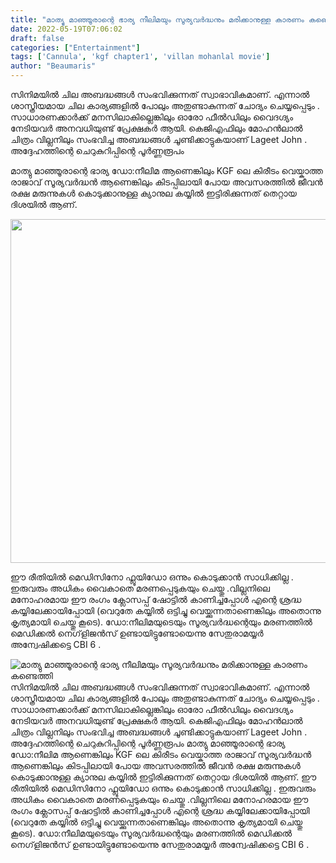 ```yaml
---
title: "മാത്യു മാഞ്ഞൂരാന്റെ ഭാര്യ നീലിമയും സൂര്യവർദ്ധനും മരിക്കാനുള്ള കാരണം കണ്ടെത്തി"
date: 2022-05-19T07:06:02
draft: false
categories: ["Entertainment"]
tags: ['Cannula', 'kgf chapter1', 'villan mohanlal movie']
author: "Beaumaris"
---
```


സിനിമയിൽ ചില അബദ്ധങ്ങൾ സംഭവിക്കുന്നത് സ്വാഭാവികമാണ്. എന്നാൽ ശാസ്ത്രീയമായ ചില കാര്യങ്ങളിൽ പോലും അതുണ്ടാകുന്നത് ചോദ്യം ചെയ്യപ്പെടും . സാധാരണക്കാർക്ക് മനസിലാകില്ലെങ്കിലും ഓരോ ഫീൽഡിലും വൈദഗ്ദ്യം നേടിയവർ അനവധിയുണ്ട് പ്രേക്ഷകർ ആയി. കെജിഎഫിലും മോഹൻലാൽ ചിത്രം വില്ലനിലും സംഭവിച്ച അബദ്ധങ്ങൾ ചൂണ്ടിക്കാട്ടുകയാണ് Lageet John . അദ്ദേഹത്തിന്റെ ചെറുകുറിപ്പിന്റെ പൂർണ്ണരൂപം

മാത്യു മാഞ്ഞൂരാന്റെ ഭാര്യ ഡോ:നീലിമ ആണെങ്കിലും KGF ലെ കിരീടം വെയ്കാത്ത രാജാവ് സൂര്യവർദ്ധൻ ആണെങ്കിലും കിടപ്പിലായി പോയ അവസരത്തിൽ ജീവൻ രക്ഷ മരുന്നുകൾ കൊടുക്കാനുള്ള ക്യാനുല കയ്യിൽ ഇട്ടിരിക്കുന്നത് തെറ്റായ ദിശയിൽ ആണ്.

<img class="wp-image-335140 aligncenter" src="https://cdn.boolokam.com/articles/2022/05/gegeeggeg.jpg" alt="" width="550" height="550" />

ഈ രീതിയിൽ മെഡിസിനോ ഫ്ലൂയിഡോ ഒന്നും കൊടുക്കാൻ സാധിക്കില്ല . ഇരുവരും അധികം വൈകാതെ മരണപ്പെടുകയും ചെയ്തു .വില്ലനിലെ മനോഹരമായ ഈ രംഗം ക്ലോസപ്പ് ഷോട്ടിൽ കാണിച്ചപ്പോൾ എന്റെ ശ്രദ്ധ കയ്യിലേക്കായിപ്പോയി (വെറുതേ കയ്യിൽ ഒട്ടിച്ചു വെയ്ക്കുന്നതാണെങ്കിലും അതൊന്നു കൃത്യമായി ചെയ്തു കൂടെ). ഡോ:നീലിമയുടെയും സൂര്യവർദ്ധന്റെയും മരണത്തിൽ മെഡിക്കൽ നെഗ്‌ളിജൻസ് ഉണ്ടായിട്ടുണ്ടോയെന്നു സേതുരാമയ്യർ അന്വേഷിക്കട്ടെ CBI 6 .


![മാത്യു മാഞ്ഞൂരാന്റെ ഭാര്യ നീലിമയും സൂര്യവർദ്ധനും മരിക്കാനുള്ള കാരണം കണ്ടെത്തി](https://cdn.boolokam.com/articles/2022/05/gegeeggeg.jpg)സിനിമയിൽ ചില അബദ്ധങ്ങൾ സംഭവിക്കുന്നത് സ്വാഭാവികമാണ്. എന്നാൽ ശാസ്ത്രീയമായ ചില കാര്യങ്ങളിൽ പോലും അതുണ്ടാകുന്നത് ചോദ്യം ചെയ്യപ്പെടും . സാധാരണക്കാർക്ക് മനസിലാകില്ലെങ്കിലും ഓരോ ഫീൽഡിലും വൈദഗ്ദ്യം നേടിയവർ അനവധിയുണ്ട് പ്രേക്ഷകർ ആയി. കെജിഎഫിലും മോഹൻലാൽ ചിത്രം വില്ലനിലും സംഭവിച്ച അബദ്ധങ്ങൾ ചൂണ്ടിക്കാട്ടുകയാണ് Lageet John . അദ്ദേഹത്തിന്റെ ചെറുകുറിപ്പിന്റെ പൂർണ്ണരൂപം മാത്യു മാഞ്ഞൂരാന്റെ ഭാര്യ ഡോ:നീലിമ ആണെങ്കിലും KGF ലെ കിരീടം വെയ്കാത്ത രാജാവ് സൂര്യവർദ്ധൻ ആണെങ്കിലും കിടപ്പിലായി പോയ അവസരത്തിൽ ജീവൻ രക്ഷ മരുന്നുകൾ കൊടുക്കാനുള്ള ക്യാനുല കയ്യിൽ ഇട്ടിരിക്കുന്നത് തെറ്റായ ദിശയിൽ ആണ്. ഈ രീതിയിൽ മെഡിസിനോ ഫ്ലൂയിഡോ ഒന്നും കൊടുക്കാൻ സാധിക്കില്ല . ഇരുവരും അധികം വൈകാതെ മരണപ്പെടുകയും ചെയ്തു .വില്ലനിലെ മനോഹരമായ ഈ രംഗം ക്ലോസപ്പ് ഷോട്ടിൽ കാണിച്ചപ്പോൾ എന്റെ ശ്രദ്ധ കയ്യിലേക്കായിപ്പോയി (വെറുതേ കയ്യിൽ ഒട്ടിച്ചു വെയ്ക്കുന്നതാണെങ്കിലും അതൊന്നു കൃത്യമായി ചെയ്തു കൂടെ). ഡോ:നീലിമയുടെയും സൂര്യവർദ്ധന്റെയും മരണത്തിൽ മെഡിക്കൽ നെഗ്‌ളിജൻസ് ഉണ്ടായിട്ടുണ്ടോയെന്നു സേതുരാമയ്യർ അന്വേഷിക്കട്ടെ CBI 6 .
